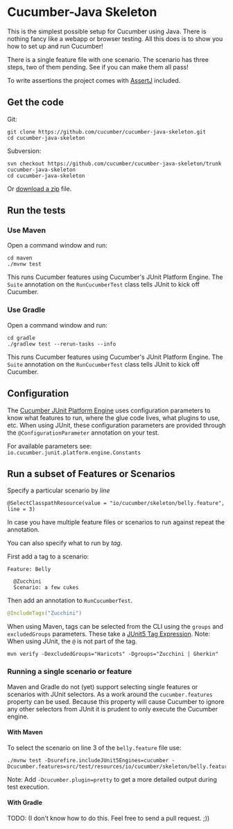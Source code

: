 # Cucumber-Java Skeleton

This is the simplest possible setup for Cucumber using Java. There is nothing
fancy like a webapp or browser testing. All this does is to show you how to
set up and run Cucumber!

There is a single feature file with one scenario. The scenario has three steps,
two of them pending. See if you can make them all pass!

To write assertions the project comes with [AssertJ](https://assertj.github.io/doc/#assertj-core-assertions-guide)
included.

## Get the code

Git:

    git clone https://github.com/cucumber/cucumber-java-skeleton.git
    cd cucumber-java-skeleton

Subversion:

    svn checkout https://github.com/cucumber/cucumber-java-skeleton/trunk cucumber-java-skeleton
    cd cucumber-java-skeleton

Or [download a zip](https://github.com/cucumber/cucumber-java-skeleton/archive/main.zip) file.

## Run the tests

### Use Maven

Open a command window and run:

    cd maven
    ./mvnw test

This runs Cucumber features using Cucumber's JUnit Platform Engine. The `Suite`
annotation on the `RunCucumberTest` class tells JUnit to kick off Cucumber.

### Use Gradle

Open a command window and run:

    cd gradle
    ./gradlew test --rerun-tasks --info

This runs Cucumber features using Cucumber's JUnit Platform Engine. The `Suite`
annotation on the `RunCucumberTest` class tells JUnit to kick off Cucumber.

## Configuration

The [Cucumber JUnit Platform Engine](https://github.com/cucumber/cucumber-jvm/tree/main/cucumber-junit-platform-engine) uses configuration parameters to know what features to run,
where the glue code lives, what plugins to use, etc. When using JUnit, these
configuration parameters are provided through the `@ConfigurationParameter`
annotation on your test.

For available parameters see: `io.cucumber.junit.platform.engine.Constants`

## Run a subset of Features or Scenarios

Specify a particular scenario by _line_

    @SelectClasspathResource(value = "io/cucumber/skeleton/belly.feature", line = 3)

In case you have multiple feature files or scenarios to run against repeat the
annotation.

You can also specify what to run by _tag_.

First add a tag to a scenario:

```feature
Feature: Belly

  @Zucchini
  Scenario: a few cukes
```

Then add an annotation to `RunCucumberTest`.

```java
@IncludeTags("Zucchini")
```

When using Maven, tags can be selected from the CLI using the `groups` and `excludedGroups` parameters. These take a
[JUnit5 Tag Expression](https://junit.org/junit5/docs/current/user-guide/#running-tests-tag-expressions).
Note: When using JUnit, the `@` is not part of the tag.

```
mvn verify -DexcludedGroups="Haricots" -Dgroups="Zucchini | Gherkin"
```

### Running a single scenario or feature

Maven and Gradle do not (yet) support selecting single features or scenarios
with JUnit selectors. As a work around the `cucumber.features` property can be
used. Because this property will cause Cucumber to ignore any other selectors
from JUnit it is prudent to only execute the Cucumber engine.

#### With Maven

To select the scenario on line 3 of the `belly.feature` file use:

```
./mvnw test -Dsurefire.includeJUnit5Engines=cucumber -Dcucumber.features=src/test/resources/io/cucumber/skeleton/belly.feature:3
```

Note: Add `-Dcucumber.plugin=pretty` to get a more detailed output during test execution.

#### With Gradle

TODO: (I don't know how to do this. Feel free to send a pull request. ;))
